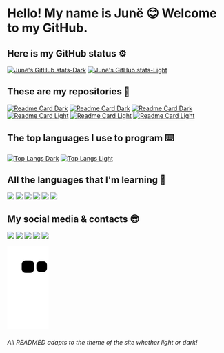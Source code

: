 # Hello! My name is Junë 😊 Welcome to my GitHub.

## Here is my GitHub status ⚙️

[![Junë's GitHub stats-Dark](https://github-readme-stats.vercel.app/api?username=junesilva&show_icons=true&theme=aura_dark#gh-dark-mode-only)](https://github.com/junesilva#gh-dark-mode-only)
[![Junë's GitHub stats-Light](https://github-readme-stats.vercel.app/api?username=junesilva&show_icons=true&theme=buefy#gh-light-mode-only)](https://github.com/junesilva#gh-light-mode-only)

## These are my repositories 📂

[![Readme Card Dark](https://github-readme-stats.vercel.app/api/pin/?username=junesilva&repo=Donham-bot-rpg&theme=aura_dark&description#gh-dark-mode-only)](https://github.com/junesilva/Donham-bot-rpg#gh-dark-mode-only) [![Readme Card Dark](https://github-readme-stats.vercel.app/api/pin/?username=junesilva&repo=junesilva&theme=aura_dark&description#gh-dark-mode-only)](https://github.com/junesilva/junesilva#gh-dark-mode-only) [![Readme Card Dark](https://github-readme-stats.vercel.app/api/pin/?username=junesilva&repo=CNPJ-search&theme=aura_dark&description#gh-dark-mode-only)](https://github.com/junesilva/CNPJ-search#gh-dark-mode-only)
[![Readme Card Light](https://github-readme-stats.vercel.app/api/pin/?username=junesilva&repo=Donham-bot-rpg&theme=buefy&description#gh-light-mode-only)](https://github.com/junesilva/Donham-bot-rpg#gh-light-mode-only) [![Readme Card Light](https://github-readme-stats.vercel.app/api/pin/?username=junesilva&repo=junesilva&theme=buefy&description#gh-light-mode-only)](https://github.com/junesilva/junesilva#gh-light-mode-only) [![Readme Card Light](https://github-readme-stats.vercel.app/api/pin/?username=junesilva&repo=CNPJ-search&theme=buefy&description#gh-light-mode-only)](https://github.com/junesilva/CNPJ-search#gh-light-mode-only) 

## The top languages I use to program ⌨️

[![Top Langs Dark](https://github-readme-stats.vercel.app/api/top-langs/?username=junesilva&layout=compact&theme=aura_dark#gh-dark-mode-only)](https://github.com/junesilva#gh-dark-mode-only)
[![Top Langs Light](https://github-readme-stats.vercel.app/api/top-langs/?username=junesilva&layout=compact&theme=buefy#gh-light-mode-only)](https://github.com/junesilva#gh-light-mode-only)

## All the languages that I'm learning 💾

<a><img height= "35" src= "https://img.shields.io/badge/Python-14354C?style=for-the-badge&logo=python&logoColor=white"></a>
<a><img height= "35" src= "https://img.shields.io/badge/JavaScript-F7DF1E?style=for-the-badge&logo=javascript&logoColor=black"></a>
<a><img height= "35" src= "https://img.shields.io/badge/HTML5-E34F26?style=for-the-badge&logo=html5&logoColor=white"></a>
<a><img height= "35" src= "https://img.shields.io/badge/C-00599C?style=for-the-badge&logo=c&logoColor=white"></a>
<a><img height= "35" src= "https://img.shields.io/badge/React-20232A?style=for-the-badge&logo=react&logoColor=61DAFB"></a>
<a><img height= "35" src= "https://img.shields.io/badge/Tailwind_CSS-38B2AC?style=for-the-badge&logo=tailwind-css&logoColor=white"></a>

## My social media & contacts 😎

<a href = "https://github.com/junesilva"><img height= "35" src= "https://img.shields.io/badge/GitHub-100000?style=for-the-badge&logo=github&logoColor=white"></a>
<a href = "https://www.linkedin.com/in/fepsjr/"><img height= "35" src= "https://img.shields.io/badge/LinkedIn-0077B5?style=for-the-badge&logo=linkedin&logoColor=white"></a>
<a href = "https://twitter.com/fepsjr"><img height= "35" src= "https://img.shields.io/badge/Twitter-1DA1F2?style=for-the-badge&logo=twitter&logoColor=white"></a>
<a href = "https://instagram.com/fepsjr"><img height= "35" src= "https://img.shields.io/badge/Instagram-E4405F?style=for-the-badge&logo=instagram&logoColor=white"></a>
<a href = "https://contate.me/junesilva"><img height= "35" src= "https://img.shields.io/badge/WhatsApp-25D366?style=for-the-badge&logo=whatsapp&logoColor=white"></a>

![snake gif](https://github.com/junesilva/junesilva/blob/output/github-contribution-grid-snake.svg)

###### All READMED adapts to the theme of the site whether light or dark!
